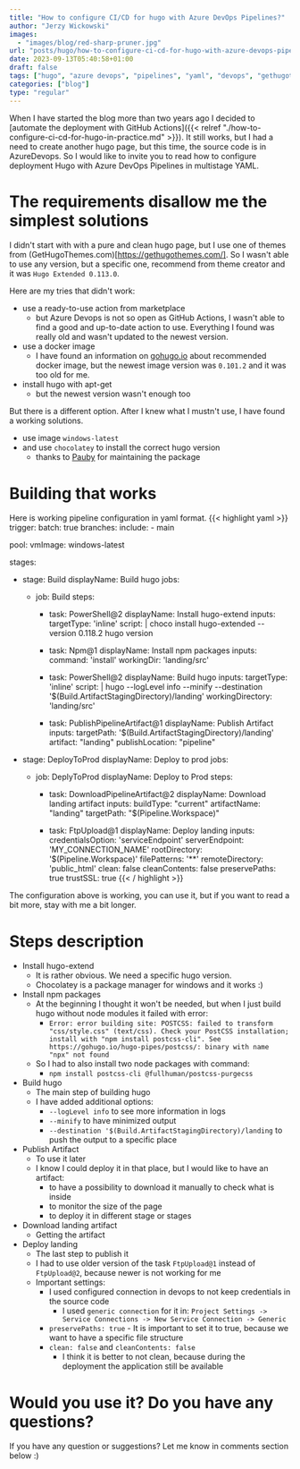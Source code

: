 ```yaml
---
title: "How to configure CI/CD for hugo with Azure DevOps Pipelines?"
author: "Jerzy Wickowski"
images:
  - "images/blog/red-sharp-pruner.jpg"
url: "posts/hugo/how-to-configure-ci-cd-for-hugo-with-azure-devops-pipelines"
date: 2023-09-13T05:40:58+01:00
draft: false
tags: ["hugo", "azure devops", "pipelines", "yaml", "devops", "gethugothemes", "multistage", "chocolatey"]
categories: ["blog"]
type: "regular"
---
```


When I have started the blog more than two years ago I decided to [automate the deployment with GitHub Actions]({{< relref "./how-to-configure-ci-cd-for-hugo-in-practice.md" >}}). It still works, but I had a need to create another hugo page, but this time, the source code is in AzureDevops. So I would like to invite you to read how to configure deployment Hugo with Azure DevOps Pipelines in multistage YAML.

# The requirements disallow me the simplest solutions
I didn't start with with a pure and clean hugo page, but I use one of themes from (GetHugoThemes.com)[https://gethugothemes.com/]. So I wasn't able to use any version, but a specific one, recommend from theme creator and it was `Hugo Extended 0.113.0`.

Here are my tries that didn't work:
- use a ready-to-use action from marketplace
  - but Azure Devops is not so open as GitHub Actions, I wasn't able to find a good and up-to-date action to use. Everything I found was really old and wasn't updated to the newest version.
- use a docker image
  - I have found an information on [gohugo.io](https://gohugo.io/installation/linux/#docker) about recommended docker image, but the newest image version was `0.101.2` and it was too old for me.
- install hugo with apt-get
  - but the newest version wasn't enough too

But there is a different option. After I knew what I mustn't use, I have found a working solutions.
- use image `windows-latest`
- and use `chocolatey` to install the correct hugo version
  - thanks to [Pauby](https://blog.pauby.com/) for maintaining the package


# Building that works
Here is working pipeline configuration in yaml format.
{{< highlight yaml >}}
trigger:
 batch: true
 branches: 
  include:
    - main

pool:
  vmImage: windows-latest

stages:
  - stage: Build
    displayName: Build hugo
    jobs:
      - job: Build
        steps:
          
          - task: PowerShell@2
            displayName: Install hugo-extend
            inputs:
              targetType: 'inline'
              script: |
                choco install hugo-extended --version 0.118.2
                hugo version 

          - task: Npm@1
            displayName: Install npm packages
            inputs:
              command: 'install'
              workingDir: 'landing/src'

          - task: PowerShell@2
            displayName: Build hugo
            inputs:
              targetType: 'inline'
              script: |
                hugo  --logLevel info --minify --destination '$(Build.ArtifactStagingDirectory)/landing'
              workingDirectory: 'landing/src'
         
          - task: PublishPipelineArtifact@1
            displayName: Publish Artifact
            inputs:
              targetPath: '$(Build.ArtifactStagingDirectory)/landing'
              artifact: "landing"
              publishLocation: "pipeline"

  - stage: DeployToProd
    displayName: Deploy to prod
    jobs:
      - job: DeplyToProd
        displayName: Deploy to Prod
        steps:
          - task: DownloadPipelineArtifact@2
            displayName: Download landing artifact
            inputs:
              buildType: "current"
              artifactName: "landing"
              targetPath: "$(Pipeline.Workspace)"
            
          - task: FtpUpload@1
            displayName: Deploy landing
            inputs:
              credentialsOption: 'serviceEndpoint'
              serverEndpoint: 'MY_CONNECTION_NAME'
              rootDirectory: '$(Pipeline.Workspace)'
              filePatterns: '**'
              remoteDirectory: 'public_html'
              clean: false
              cleanContents: false
              preservePaths: true
              trustSSL: true
{{< / highlight >}}

The configuration above is working, you can use it, but if you want to read a bit more, stay with me a bit longer.

# Steps description

- Install hugo-extend
  - It is rather obvious. We need a specific hugo version. 
  - Chocolatey is a package manager for windows and it works :)
- Install npm packages
  - At the beginning I thought it won't be needed, but when I just build hugo without node modules it failed with error:
    -  `Error: error building site: POSTCSS: failed to transform "css/style.css" (text/css). Check your PostCSS installation; install with "npm install postcss-cli". See https://gohugo.io/hugo-pipes/postcss/: binary with name "npx" not found`
  - So I had to also install two node packages with command:
    - `npm install postcss-cli @fullhuman/postcss-purgecss`
- Build hugo
  - The main step of building hugo
  - I have added additional options:
    - `--logLevel info` to see more information in logs
    - `--minify` to have minimized output
    - `--destination '$(Build.ArtifactStagingDirectory)/landing` to push the output to a specific place
- Publish Artifact
  - To use it later
  - I know I could deploy it in that place, but I would like to have an artifact:
    - to have a possibility to download it manually to check what is inside
    - to monitor the size of the page
    - to deploy it in different stage or stages
- Download landing artifact
  - Getting the artifact
- Deploy landing
  - The last step to publish it
  - I had to use older version of the task `FtpUpload@1` instead of `FtpUpload@2`, because newer is not working for me
  - Important settings:
    - I used configured connection in devops to not keep credentials in the source code
      - I used `generic connection` for it in: `Project Settings -> Service Connections -> New Service Connection -> Generic`
    - `preservePaths: true` - It is important to set it to true, because we want to have a specific file structure 
    - `clean: false` and `cleanContents: false` 
      - I think it is better to not clean, because during the deployment the application still be available

# Would you use it? Do you have any questions?

If you have any question or suggestions? Let me know in comments section below :)
